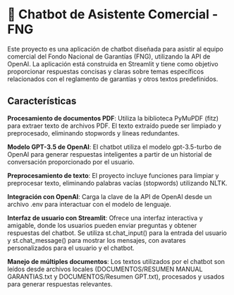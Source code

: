 # 🧠 Chatbot de Asistente Comercial - FNG
Este proyecto es una aplicación de chatbot diseñada para asistir al equipo comercial del Fondo Nacional de Garantías (FNG), utilizando la API de OpenAI. La aplicación está construida en Streamlit y tiene como objetivo proporcionar respuestas concisas y claras sobre temas específicos relacionados con el reglamento de garantías y otros textos predefinidos.

## Características

**Procesamiento de documentos PDF**: Utiliza la biblioteca PyMuPDF (fitz) para extraer texto de archivos PDF. El texto extraído puede ser limpiado y preprocesado, eliminando stopwords y líneas redundantes.

**Modelo GPT-3.5 de OpenAI**: El chatbot utiliza el modelo gpt-3.5-turbo de OpenAI para generar respuestas inteligentes a partir de un historial de conversación proporcionado por el usuario.

**Preprocesamiento de texto**: El proyecto incluye funciones para limpiar y preprocesar texto, eliminando palabras vacías (stopwords) utilizando NLTK.

**Integración con OpenAI**: Carga la clave de la API de OpenAI desde un archivo .env para interactuar con el modelo de lenguaje.

**Interfaz de usuario con Streamlit**: Ofrece una interfaz interactiva y amigable, donde los usuarios pueden enviar preguntas y obtener respuestas del chatbot. Se utiliza st.chat_input() para la entrada del usuario y st.chat_message() para mostrar los mensajes, con avatares personalizados para el usuario y el chatbot.

**Manejo de múltiples documentos**: Los textos utilizados por el chatbot son leídos desde archivos locales (DOCUMENTOS/RESUMEN MANUAL GARANTIAS.txt y DOCUMENTOS/Resumen GPT.txt), procesados y usados para generar respuestas relevantes.
